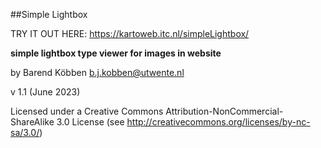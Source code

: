 ##Simple Lightbox 

TRY IT OUT HERE: https://kartoweb.itc.nl/simpleLightbox/ 

**simple lightbox type viewer for images in website**

by Barend Köbben <b.j.kobben@utwente.nl>

v 1.1 (June 2023) 

Licensed under a Creative Commons Attribution-NonCommercial-ShareAlike 3.0 License (see http://creativecommons.org/licenses/by-nc-sa/3.0/)